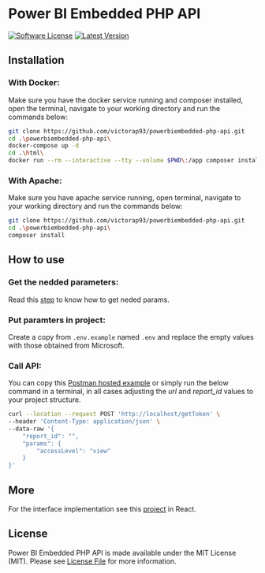 # Power BI Embedded PHP API

[![Software License](https://img.shields.io/badge/license-MIT-brightgreen.svg)](LICENSE)
[![Latest Version](https://img.shields.io/github/release/victorap93/powerbiembedded-php-api.svg?style=flat-square)](https://github.com/victorap93/powerbiembedded-php-api/releases)


## Installation

### With Docker:

Make sure you have the docker service running and composer installed, open the terminal, navigate to your working directory and run the commands below:

```bash
git clone https://github.com/victorap93/powerbiembedded-php-api.git
cd .\powerbiembedded-php-api\
docker-compose up -d
cd .\html\
docker run --rm --interactive --tty --volume $PWD\:/app composer install
```

### With Apache:

Make sure you have apache service running, open terminal, navigate to your working directory and run the commands below:

```bash
git clone https://github.com/victorap93/powerbiembedded-php-api.git
cd .\powerbiembedded-php-api\
composer install
```


## How to use

### Get the nedded parameters:

Read this [step](https://docs.microsoft.com/en-us/power-bi/developer/embedded/embed-sample-for-customers?tabs=net-core#step-5---get-the-embedding-parameter-values) to know how to get neded params.

### Put paramters in project:

Create a copy from `.env.example` named `.env` and replace the empty values ​​with those obtained from Microsoft.

### Call API:

You can copy this [Postman hosted example](https://www.postman.com/victorap93/workspace/power-bi-embedded-php-api/request/5723430-918ef964-e34e-44cb-9a0c-66d58735d68f) or simply run the below command in a terminal, in all cases adjusting the *url* and *report_id* values ​​to your project structure.

```bash
curl --location --request POST 'http://localhost/getToken' \
--header 'Content-Type: application/json' \
--data-raw '{
    "report_id": "",
    "params": {
        "accessLevel": "view"
    }
}'
```


## More
For the interface implementation see this [project](https://github.com/victorap93/powerbiembedded-react) in React.


## License

Power BI Embedded PHP API is made available under the MIT License (MIT). Please see [License File](LICENSE) for more information.